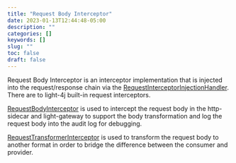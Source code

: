 ```yaml
---
title: "Request Body Interceptor"
date: 2023-01-13T12:44:48-05:00
description: ""
categories: []
keywords: []
slug: ""
toc: false
draft: false
---
```


Request Body Interceptor is an interceptor implementation that is injected into the request/response chain via the [RequestInterceptorInjectionHandler][]. There are to light-4j built-in request interceptors. 

[RequestBodyInterceptor][] is used to intercept the request body in the http-sidecar and light-gateway to support the body transformation and log the request body into the audit log for debugging. 

[RequestTransformerInterceptor][] is used to transform the request body to another format in order to bridge the difference between the consumer and provider. 



[RequestInterceptorInjectionHandler]: /concern/request-interceptor-injection/
[RequestBodyInterceptor]: /concern/request-body-interceptor/
[RequestTransformerInterceptor]: /concern/request-transformer-interceptor/
